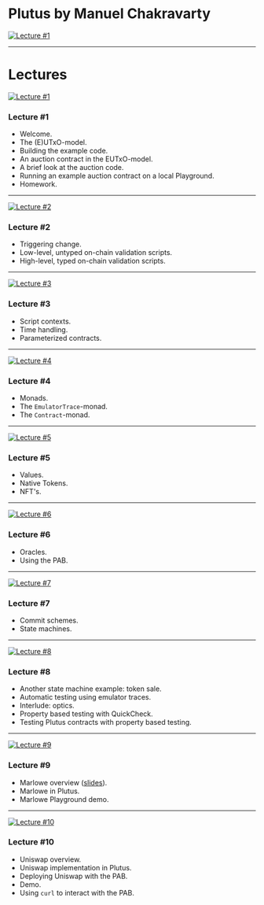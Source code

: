 # Plutus by Manuel Chakravarty

[![Lecture #1](https://yt-embed.herokuapp.com/embed?v=96o8G5dVCaM)](https://youtu.be/_zr3W8cgzIQ)

_ _ _

# Lectures

[![Lecture #1](https://yt-embed.herokuapp.com/embed?v=_zr3W8cgzIQ)](https://youtu.be/_zr3W8cgzIQ)
### Lecture #1

  - Welcome.
  - The (E)UTxO-model.
  - Building the example code.
  - An auction contract in the EUTxO-model.
  - A brief look at the auction code.
  - Running an example auction contract on a local Playground.
  - Homework.
_ _ _

[![Lecture #2](https://yt-embed.herokuapp.com/embed?v=sN3BIa3GAOc)](https://youtu.be/sN3BIa3GAOc)
### Lecture #2

  - Triggering change.
  - Low-level, untyped on-chain validation scripts.
  - High-level, typed on-chain validation scripts.
_ _ _

[![Lecture #3](https://yt-embed.herokuapp.com/embed?v=6_rfCCY9_gY)](https://youtu.be/6_rfCCY9_gY)
### Lecture #3

  - Script contexts.
  - Time handling.
  - Parameterized contracts.
_ _ _

[![Lecture #4](https://yt-embed.herokuapp.com/embed?v=g4lvA14I-Jg)](https://youtu.be/g4lvA14I-Jg)
### Lecture #4

  - Monads.
  - The `EmulatorTrace`-monad.
  - The `Contract`-monad.
_ _ _

[![Lecture #5](https://yt-embed.herokuapp.com/embed?v=SsaVjSsPPcg)](https://youtu.be/SsaVjSsPPcg)
### Lecture #5

  - Values.
  - Native Tokens.
  - NFT's.
_ _ _

[![Lecture #6](https://yt-embed.herokuapp.com/embed?v=24SHPHEc3zo)](https://youtu.be/24SHPHEc3zo)
### Lecture #6

  - Oracles.
  - Using the PAB.
_ _ _

[![Lecture #7](https://yt-embed.herokuapp.com/embed?v=uwZ903Zd0DU)](https://youtu.be/uwZ903Zd0DU)
### Lecture #7

  - Commit schemes.
  - State machines.
_ _ _

[![Lecture #8](https://yt-embed.herokuapp.com/embed?v=zW3D2iM5uVg)](https://youtu.be/zW3D2iM5uVg)
### Lecture #8

  - Another state machine example: token sale.
  - Automatic testing using emulator traces.
  - Interlude: optics.
  - Property based testing with QuickCheck.
  - Testing Plutus contracts with property based testing.
_ _ _

[![Lecture #9](https://yt-embed.herokuapp.com/embed?v=H1WPL01qWCc)](https://youtu.be/H1WPL01qWCc)
### Lecture #9

  - Marlowe overview ([slides](Marlowe_Plutus_Pioneers_June_2021.pdf)).
  - Marlowe in Plutus.
  - Marlowe Playground demo.
_ _ _

[![Lecture #10](https://yt-embed.herokuapp.com/embed?v=CPfcyDaDtt8)](https://youtu.be/CPfcyDaDtt8)
### Lecture #10

  - Uniswap overview.
  - Uniswap implementation in Plutus.
  - Deploying Uniswap with the PAB.
  - Demo.
  - Using `curl` to interact with the PAB.

